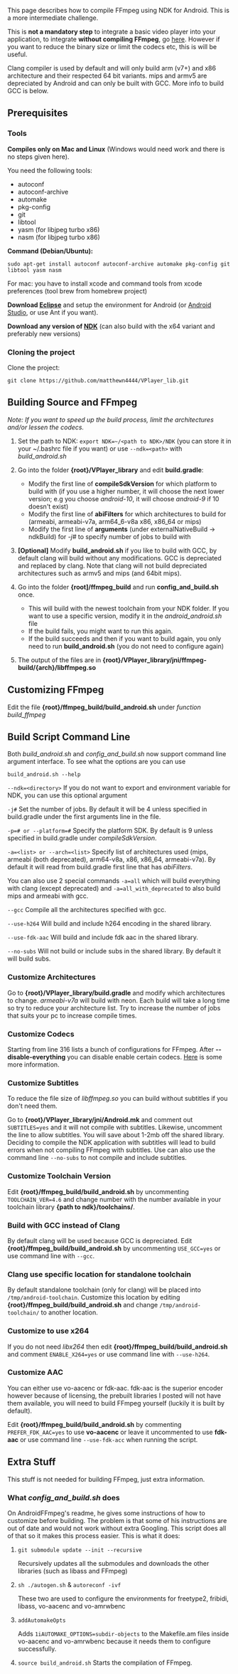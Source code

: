 This page describes how to compile FFmpeg using NDK for Android. This is a more intermediate challenge.

This is **not a mandatory step** to integrate a basic video player into your application, to integrate **without compiling FFmpeg**, go [here](https://github.com/matthewn4444/VPlayer_lib/wiki/Compiling-VPlayer#building-vplayer-with-ffmpeg-binaries). However if you want to reduce the binary size or limit the codecs etc, this is will be useful.

Clang compiler is used by default and will only build arm (v7+) and x86 architecture and their respected 64 bit variants. mips and armv5 are depreciated by Android and can only be built with GCC. More info to build GCC is below.

## Prerequisites

### Tools

**Compiles only on Mac and Linux** (Windows would need work and there is no steps given here).

You need the following tools:

- autoconf
- autoconf-archive
- automake
- pkg-config
- git
- libtool
- yasm (for libjpeg turbo x86)
- nasm (for libjpeg turbo x86)

**Command (Debian/Ubuntu):**

``sudo apt-get install autoconf autoconf-archive automake pkg-config git libtool yasm nasm``

For mac: you have to install xcode and command tools from xcode preferences (tool brew from homebrew project)


**Download [Eclipse](https://developer.android.com/sdk/index.html)** and setup the environment for Android (or [Android Studio](https://developer.android.com/sdk/installing/studio.html), or use Ant if you want).

**Download any version of [NDK](https://developer.android.com/tools/sdk/ndk/index.html)** (can also build with the x64 variant and preferably new versions)

### Cloning the project

Clone the project:

``git clone https://github.com/matthewn4444/VPlayer_lib.git``

## Building Source and FFmpeg

_*Note: If you want to speed up the build process, limit the architectures and/or lessen the codecs.*_

1. Set the path to NDK: ``export NDK=~/<path to NDK>/NDK`` (you can store it in your ~/.bashrc file if you want) or use ``--ndk=<path>`` with *build_android.sh*

2. Go into the folder **{root}/VPlayer_library** and edit **build.gradle**:
   - Modify the first line of **compileSdkVersion** for which platform to build with (if you use a higher number, it will choose the next lower version; e.g you choose _android-10_, it will choose _android-9_ if 10 doesn't exist)
   - Modify the first line of **abiFilters** for which architectures to build for (armeabi, armeabi-v7a, arm64_6-v8a x86, x86_64 or mips)
   - Modify the first line of **arguments** (under externalNativeBuild -> ndkBuild) for *-j#* to specify number of jobs to build with

3. **[Optional]** Modify **build_android.sh** if you like to build with GCC, by default clang will build without any modifications. GCC is depreciated
and replaced by clang. Note that clang will not build depreciated architectures such as armv5 and mips (and 64bit mips).

2. Go into the folder **{root]/ffmpeg_build** and run **config_and_build.sh** once.
   - This will build with the newest toolchain from your NDK folder. If you want to use a specific version, modify it in the _android_android.sh_ file
   - If the build fails, you might want to run this again.
   - If the build succeeds and then if you want to build again, you only need to run **build_android.sh** (you do not need to configure again)

3. The output of the files are in **{root}/VPlayer_library/jni/ffmpeg-build/{arch}/libffmpeg.so**

## Customizing FFmpeg

Edit the file **{root}/ffmpeg_build/build_android.sh** under _function build_ffmpeg_

## Build Script Command Line

Both *build_android.sh* and *config_and_build.sh* now support command line argument interface. To see what the options are you can use

 ``build_android.sh --help``

``--ndk=<directory>``
If you do not want to export and environment variable for NDK, you can use this optional argument

``-j#``
Set the number of jobs. By default it will be 4 unless specified in build.gradle under the first arguments line in the file.

``-p=# or --platform=#``
Specify the platform SDK. By default is 9 unless specified in build.gradle under *compileSdkVersion*.

``-a=<list> or --arch=<list>``
Specify list of architectures used (mips, armeabi (both deprecated), arm64-v8a, x86, x86_64, armeabi-v7a). By default it will read from build.gradle first line that has *abiFilters*.

You can also use 2 special commands ``-a=all`` which will build everything with clang (except deprecated) and ``-a=all_with_deprecated`` to also build mips and armeabi with gcc.

``--gcc``
Compile all the architectures specified with gcc.

``--use-h264``
Will build and include h264 encoding in the shared library.

``--use-fdk-aac``
Will build and include fdk aac in the shared library.

``--no-subs``
Will not build or include subs in the shared library. By default it will build subs.

### Customize Architectures

Go to **{root}/VPlayer_library/build.gradle** and modify which architectures to change. _armeabi-v7a_ will build with neon. Each build will take a long time so try to reduce your architecture list. Try to increase the number of jobs that suits your pc to increase compile times.

### Customize Codecs

Starting from line 316 lists a bunch of configurations for FFmpeg. After **--disable-everything** you can disable enable certain codecs. [Here](http://ffmpeg.mplayerhq.hu/general.html) is some more information.

### Customize Subtitles

To reduce the file size of _libffmpeg.so_ you can build without subtitles if you don't need them.

Go to **{root}/VPlayer_library/jni/Android.mk** and comment out ``SUBTITLES=yes`` and it will not compile with subtitles. Likewise, uncomment the line to allow subtitles. You will save about 1-2mb off the shared library. Deciding to compile the NDK application with subtitles will lead to build errors when not compiling FFmpeg with subtitles. Use can also use the command line ``--no-subs`` to not compile and include subtitles.

### Customize Toolchain Version

Edit **{root}/ffmpeg_build/build_android.sh** by uncommenting ``TOOLCHAIN_VER=4.6`` and change number with the number available in your toolchain library **{path to ndk}/toolchains/**.

### Build with GCC instead of Clang

By default clang will be used because GCC is depreciated. Edit **{root}/ffmpeg_build/build_android.sh** by uncommenting ``USE_GCC=yes`` or use command line with ``--gcc``.

### Clang use specific location for standalone toolchain

By default standalone toolchain (only for clang) will be placed into ``/tmp/android-toolchain``. Customize this location by editing **{root}/ffmpeg_build/build_android.sh** and change ``/tmp/android-toolchain/`` to another location.

### Customize to use x264

If you do not need _libx264_ then edit **{root}/ffmpeg_build/build_android.sh** and comment ``ENABLE_X264=yes`` or use command line with ``--use-h264``.

### Customize AAC

You can either use vo-aacenc or fdk-aac. fdk-aac is the superior encoder however because of licensing, the prebuilt libraries I posted will not have them available, you will need to build FFmpeg yourself (luckily it is built by default).

Edit **{root}/ffmpeg_build/build_android.sh** by commenting ``PREFER_FDK_AAC=yes`` to use **vo-aacenc** or leave it uncommented to use **fdk-aac** or use command line ``--use-fdk-acc`` when running the script.

## Extra Stuff

This stuff is not needed for building FFmpeg, just extra information.

### What _*config_and_build.sh*_ does

On AndroidFFmpeg's readme, he gives some instructions of how to customize before building. The problem is that some of his instructions are out of date and would not work without extra Googling. This script does all of that so it makes this process easier. This is what it does:

1. ``git submodule update --init --recursive``

   Recursively updates all the submodules and downloads the other libraries (such as libass and FFmpeg)

2. ``sh ./autogen.sh`` & ``autoreconf -ivf``

   These two are used to configure the environments for freetype2, fribidi, libass, vo-aacenc and vo-amrwbenc

3. ``addAutomakeOpts``

   Adds ``1iAUTOMAKE_OPTIONS=subdir-objects`` to the Makefile.am files inside vo-aacenc and vo-amrwbenc because it needs them to configure successfully.

4. ``source build_android.sh``
   Starts the compilation of FFmpeg.
